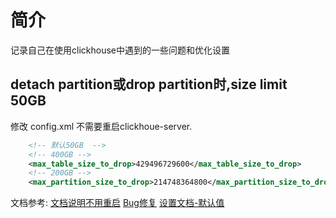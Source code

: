 
# 简介
记录自己在使用clickhouse中遇到的一些问题和优化设置

## detach partition或drop partition时,size limit 50GB

修改 config.xml 不需要重启clickhoue-server.

``` xml
    <!-- 默认50GB  -->
    <!-- 400GB -->
    <max_table_size_to_drop>429496729600</max_table_size_to_drop>
    <!-- 200GB -->
    <max_partition_size_to_drop>214748364800</max_partition_size_to_drop>
```
文档参考:
[文档说明不用重启](https://clickhouse.com/docs/en/whats-new/changelog/2020/#bug-fix_49)
[Bug修复](https://clickhouse.com/docs/zh/whats-new/changelog/#bug-fix_8)
[设置文档-默认值](https://clickhouse.com/docs/en/operations/server-configuration-parameters/settings/?#max-table-size-to-drop)